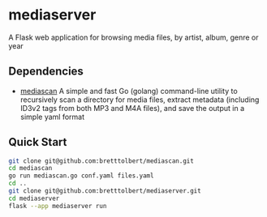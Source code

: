 # mediaserver

A Flask web application for browsing media files, by artist, album, genre or year

## Dependencies

- [mediascan](https://github.com/bretttolbert/mediascan) A simple and fast Go (golang) command-line utility to recursively scan a directory for media files, extract metadata (including ID3v2 tags from both MP3 and M4A files), and save the output in a simple yaml format 

## Quick Start

```bash
git clone git@github.com:bretttolbert/mediascan.git
cd mediascan
go run mediascan.go conf.yaml files.yaml
cd ..
git clone git@github.com:bretttolbert/mediaserver.git
cd mediaserver
flask --app mediaserver run
```
